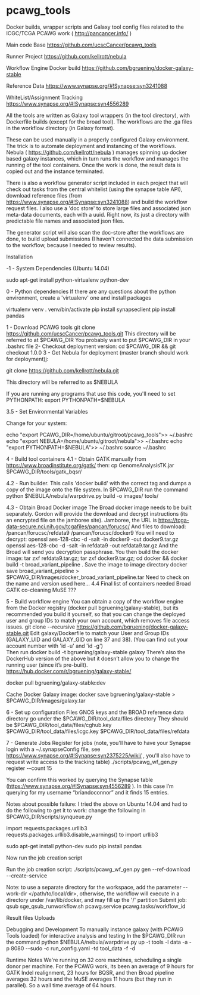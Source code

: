 pcawg_tools
===========

Docker builds, wrapper scripts and Galaxy tool config files related to the ICGC/TCGA PCAWG work ( http://pancancer.info/ )


Main code Base
https://github.com/ucscCancer/pcawg_tools

Runner Project
https://github.com/kellrott/nebula

Workflow Engine Docker build
https://github.com/bgruening/docker-galaxy-stable

Reference Data
https://www.synapse.org/#!Synapse:syn3241088

WhiteList/Assignment Tracking
https://www.synapse.org/#!Synapse:syn4556289


All the tools are written as Galaxy tool wrappers (in the tool directory), with Dockerfile builds (except for the broad tool). The workflows are the .ga files in the workflow directory (in Galaxy format).

These can be used manually in a properly configured Galaxy environment. The trick is to automate deployment and instancing of the workflows. Nebula ( https://github.com/kellrott/nebula ) manages spinning up docker based galaxy instances, which in turn runs the workflow and manages the running of the tool containers. Once the work is done, the result data is copied out and the instance terminated.

There is also a workflow generator script included in each project that will check out tasks from the central whitelist (using the synapse table API), download reference files (from https://www.synapse.org/#!Synapse:syn3241088) and build the workflow request files.
I also use a 'doc store' to store large files and associated json meta-data documents, each with a uuid. Right now, its just a directory with predictable file names and associated json files.

The generator script will also scan the doc-store after the workflows are done, to build upload submissions (I haven't connected the data submission to the workflow, because I needed to review results).


Installation

-1 - System Dependencies (Ubuntu 14.04)

sudo apt-get install python-virtualenv python-dev

0 - Python dependencies
 If there are any questions about the python environment, create a 'virtualenv' one and install packages

virtualenv venv
. venv/bin/activate
pip install synapseclient
pip install pandas


1 - Download PCAWG tools
	git clone https://github.com/ucscCancer/pcawg_tools.git
This directory will be referred to at $PCAWG_DIR
You probably want to put $PCAWG_DIR in your .bashrc file
2- Checkout deployment version:
cd $PCAWG_DIR && git checkout 1.0.0
3 - Get Nebula for deployment (master branch should work for deployment)j:

git clone https://github.com/kellrott/nebula.git


This directory will be referred to as $NEBULA

If you are running any programs that use this code, you'll need to set PYTHONPATH:
export PYTHONPATH=$NEBULA

3.5 - Set Environmental Variables

Change for your system:

echo "export PCAWG_DIR=/home/ubuntu/gitroot/pcawg_tools">> ~/.bashrc
echo "export NEBULA=/home/ubuntu/gitroot/nebula">> ~/.bashrc
echo "export PYTHONPATH=\$NEBULA">> ~/.bashrc
source ~/.bashrc

4 - Build tool containers
  4.1 - Obtain GATK manually from https://www.broadinstitute.org/gatk/ then:
cp GenomeAnalysisTK.jar $PCAWG_DIR/tools/gatk_bqsr/


  4.2 - Run builder. This calls 'docker build' with the correct tag and dumps a copy of the image onto the file system.
In $PCAWG_DIR run the command
python $NEBULA/nebula/warpdrive.py build -o images/ tools/


4.3 - Obtain Broad Docker image
The Broad docker image needs to be built separately. Gordon will provide the download and decrypt instructions (its an encrypted file on the jamboree site).
Jamboree, the URL is  https://tcga-data-secure.nci.nih.gov/tcgafiles/pancan/forucsc/
And files to download:
/pancan/forucsc/refdata9
/pancan/forucsc/docker9
You will need to decrypt:
openssl aes-128-cbc -d -salt -in docker9 -out docker9.tar.gz
openssl aes-128-cbc -d -salt -in refdata9 -out refdata9.tar.gz
And the Broad will send you decryption passphrase.
You then build the docker image:
tar zxf refdata9.tar.gz; tar zxf docker9.tar.gz; cd docker && docker build -t broad_variant_pipeline .
Save the image to image directory
docker save broad_variant_pipeline > $PCAWG_DIR/images/docker_broad_variant_pipeline.tar
Need to check on the name and version used here...
4.4 Final list of containers needed
Broad
GATK co-cleaning
MuSE
???

5 - Build workflow engine
You can obtain a copy of the workflow engine from the Docker registry (docker pull bgruening/galaxy-stable), but its recommended you build it yourself, so that you can change the deployed user and group IDs to match your own account, which removes file access issues.
git clone --recursive https://github.com/bgruening/docker-galaxy-stable.git
Edit galaxy/Dockerfile to match your User and Group IDs (GALAXY_UID and GALAXY_GID on line 37 and 38). (You can find out your account number with 'id -u' and 'id -g')  
Then run
docker build -t bgruening/galaxy-stable galaxy
There’s also the DockerHub version of the above but it doesn’t allow you to change the running user (since it’s pre-built).  https://hub.docker.com/r/bgruening/galaxy-stable/

docker pull bgruening/galaxy-stable:dev

Cache Docker Galaxy image:
docker save bgruening/galaxy-stable > $PCAWG_DIR/images/galaxy.tar


6 - Set up configuration Files
GNOS keys and the BROAD reference data directory go under the $PCAWG_DIR/tool_data/files directory
They should be
$PCAWG_DIR/tool_data/files/cghub.key
$PCAWG_DIR/tool_data/files/icgc.key
$PCAWG_DIR/tool_data/files/refdata

7 - Generate Jobs
Register for jobs (note, you'll have to have your Synapse login with a ~/.synapseConfig file, see https://www.synapse.org/#!Synapse:syn2375225/wiki/ , you'll also have to request write access to the tracking table)
./scripts/pcawg_wf_gen.py register --count 15


You can confirm this worked by querying the Synapse table (https://www.synapse.org/#!Synapse:syn4556289 ). In this case I’m querying for my username “briandoconnor” and it finds 15 entries.

Notes about possible failure:
I tried the above on Ubuntu 14.04 and had to do the following to get it to work:
change the following in $PCAWG_DIR/scripts/synqueue.py

import requests.packages.urllib3
requests.packages.urllib3.disable_warnings()
to
import urllib3

sudo apt-get install python-dev
sudo pip install pandas

Now run the job creation script

Run the job creation script:
./scripts/pcawg_wf_gen.py gen --ref-download --create-service


Note: to use a separate directory for the workspace, add the parameter --work-dir </path/to/local/dir>, otherwise, the workflow will execute in a directory under /var/lib/docker, and may fill up the '/' partition
Submit job:
qsub sge_qsub_runworkflow.sh pcawg.service pcawg.tasks/workflow_id



Result files Uploads

Debugging and Development
To manually instance galaxy (with PCAWG Tools loaded) for interactive analysis and testing
In the $PCAWG_DIR run the command
python $NEBULA/nebula/warpdrive.py up -t tools -l data -a -p 8080 --sudo -c run_config.yaml -td tool_data -f -d



Runtime Notes
We're running on 32 core machines, scheduling a single donor per machine. For the PCAWG work, its been an average of 9 hours for GATK Indel realignment, 23 hours for BQSR, and then Broad pipeline averages 32 hours and the MuSE averages 11 hours (but they run in parallel). So a wall time average of 64 hours.
